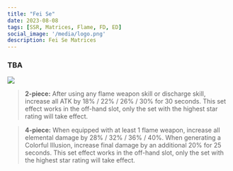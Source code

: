 ```yaml
---
title: "Fei Se"
date: 2023-08-08
tags: [SSR, Matrices, Flame, FD, ED]
social_image: '/media/logo.png'
description: Fei Se Matrices
---
```

### TBA

![](https://telegra.ph/file/629b6e880789b70d754b8.png)


> **2-piece:** After using any flame weapon skill or discharge skill, increase all ATK by 18% / 22% / 26% / 30% for 30 seconds. This set effect works in the off-hand slot, only the set with the highest star rating will take effect.

> **4-piece:** When equipped with at least 1 flame weapon, increase all elemental damage by 28% / 32% / 36% / 40%. When generating a Colorful Illusion, increase final damage by an additional 20% for 25 seconds. This set effect works in the off-hand slot, only the set with the highest star rating will take effect.